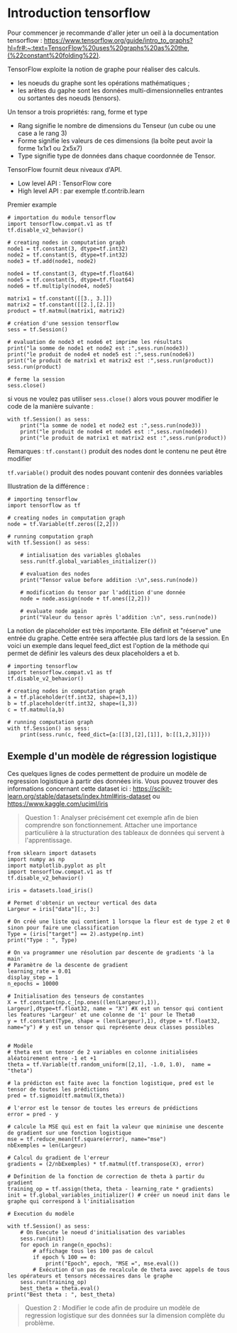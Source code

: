 # Introduction tensorflow

Pour commencer je recommande d'aller jeter un oeil à la documentation tensorflow : https://www.tensorflow.org/guide/intro_to_graphs?hl=fr#:~:text=TensorFlow%20uses%20graphs%20as%20the,(%22constant%20folding%22).

TensorFlow exploite la notion de graphe pour réaliser des calculs.
* les noeuds du graphe sont les opérations mathématiques ;
* les arêtes du gaphe sont les données multi-dimensionnelles entrantes ou sortantes des noeuds (tensors).

Un tensor a trois propriétés: rang, forme et type
* Rang signifie le nombre de dimensions du Tenseur (un cube ou une case a le rang 3)
* Forme signifie les valeurs de ces dimensions (la boîte peut avoir la forme 1x1x1 ou 2x5x7)
* Type signifie type de données dans chaque coordonnée de Tensor. 

TensorFlow fournit deux niveaux d'API.
* Low level API : TensorFlow core
* High level API : par exemple tf.contrib.learn

Premier example
```
# importation du module tensorflow 
import tensorflow.compat.v1 as tf 
tf.disable_v2_behavior()

# creating nodes in computation graph 
node1 = tf.constant(3, dtype=tf.int32) 
node2 = tf.constant(5, dtype=tf.int32) 
node3 = tf.add(node1, node2) 

node4 = tf.constant(3, dtype=tf.float64) 
node5 = tf.constant(5, dtype=tf.float64) 
node6 = tf.multiply(node4, node5) 

matrix1 = tf.constant([[3., 3.]])
matrix2 = tf.constant([[2.],[2.]])
product = tf.matmul(matrix1, matrix2)

# création d'une session tensorflow
sess = tf.Session() 

# evaluation de node3 et node6 et imprime les résultats 
print("la somme de node1 et node2 est :",sess.run(node3))
print("le produit de node4 et node5 est :",sess.run(node6)) 
print("le produit de matrix1 et matrix2 est :",sess.run(product)) 
sess.run(product)

# ferme la session 
sess.close() 

```

si vous ne voulez pas utiliser ```sess.close()``` alors vous pouver
modifier le code de la manière suivante :
```
with tf.Session() as sess:
	print("la somme de node1 et node2 est :",sess.run(node3))
	print("le produit de node4 et node5 est :",sess.run(node6)) 
	print("le produit de matrix1 et matrix2 est :",sess.run(product)) 
```

Remarques :
```tf.constant()``` produit des nodes dont le contenu ne peut être modifier

```tf.variable()``` produit des nodes pouvant contenir des données variables

Illustration de la différence :
```
# importing tensorflow 
import tensorflow as tf 

# creating nodes in computation graph 
node = tf.Variable(tf.zeros([2,2])) 

# running computation graph 
with tf.Session() as sess: 

	# intialisation des variables globales 
	sess.run(tf.global_variables_initializer()) 

	# evaluation des nodes 
	print("Tensor value before addition :\n",sess.run(node)) 

	# modification du tensor par l'addition d'une donnée 
	node = node.assign(node + tf.ones([2,2])) 

	# evaluate node again 
	print("Valeur du tensor après l'addition :\n", sess.run(node)) 
```

La notion de placeholder est très importante. Elle définit et "réserve" une entrée du graphe. Cette entrée sera affectée plus tard lors de la session.
En voici un exemple dans lequel feed_dict est l'option de la méthode qui permet de définir les valeurs des deux placeholders a et b.
```
# importing tensorflow 
import tensorflow.compat.v1 as tf 
tf.disable_v2_behavior()

# creating nodes in computation graph 
a = tf.placeholder(tf.int32, shape=(3,1)) 
b = tf.placeholder(tf.int32, shape=(1,3)) 
c = tf.matmul(a,b) 

# running computation graph 
with tf.Session() as sess: 
	print(sess.run(c, feed_dict={a:[[3],[2],[1]], b:[[1,2,3]]})) 

```

## Exemple d'un modèle de régression logistique

Ces quelques lignes de codes permettent de produire un modèle de regression logistique à partir des données iris.
Vous pouvez trouver des informations concernant cette dataset ici : https://scikit-learn.org/stable/datasets/index.html#iris-dataset ou https://www.kaggle.com/uciml/iris

> Question 1 : Analyser précisément cet exemple afin de bien comprendre son fonctionnement. Attacher une importance particulière à la structuration des tableaux de données qui servent à l'apprentissage.

```
from sklearn import datasets
import numpy as np
import matplotlib.pyplot as plt
import tensorflow.compat.v1 as tf 
tf.disable_v2_behavior()

iris = datasets.load_iris()

# Permet d'obtenir un vecteur vertical des data
Largeur = iris["data"][:, 3:]

# On créé une liste qui contient 1 lorsque la fleur est de type 2 et 0 sinon pour faire une classification
Type = (iris["target"] == 2).astype(np.int)
print("Type : ", Type)

# On va programmer une résolution par descente de gradients 'à la main'
# Paramètre de la descente de gradient
learning_rate = 0.01 
display_step = 1
n_epochs = 10000

# Initialisation des tenseurs de constantes
X = tf.constant(np.c_[np.ones((len(Largeur),1)), Largeur],dtype=tf.float32, name = "X") #X est un tensor qui contient les features 'Largeur' et une colonne de '1' pour le Theta0
y = tf.constant(Type, shape = (len(Largeur),1), dtype = tf.float32, name="y") # y est un tensor qui représente deux classes possibles


# Modèle
# theta est un tensor de 2 variables en colonne initialisées aléatoirement entre -1 et +1
theta = tf.Variable(tf.random_uniform([2,1], -1.0, 1.0),  name = "theta") 

# la prédicton est faite avec la fonction logistique, pred est le tensor de toutes les prédictions
pred = tf.sigmoid(tf.matmul(X,theta)) 

# l'error est le tensor de toutes les erreurs de prédictions
error = pred - y 

# calcule la MSE qui est en fait la valeur que minimise une descente de gradient sur une fonction logistique
mse = tf.reduce_mean(tf.square(error), name="mse") 
nbExemples = len(Largeur)

# Calcul du gradient de l'erreur
gradients = (2/nbExemples) * tf.matmul(tf.transpose(X), error) 

# Definition de la fonction de correction de theta à partir du gradient
training_op = tf.assign(theta, theta - learning_rate * gradients)
init = tf.global_variables_initializer() # créer un noeud init dans le graphe qui correspond à l'initialisation

# Execution du modèle

with tf.Session() as sess:
    # On Execute le noeud d'initialisation des variables
    sess.run(init) 
    for epoch in range(n_epochs):
    	# affichage tous les 100 pas de calcul
        if epoch % 100 == 0:  
            print("Epoch", epoch, "MSE =", mse.eval())
        # Exécution d'un pas de recalcule de theta avec appels de tous les opérateurs et tensors nécessaires dans le graphe
	sess.run(training_op) 
    best_theta = theta.eval()
print("Best theta : ", best_theta)
```

> Question 2 : Modifier le code afin de produire un modèle de regression logistique sur des données sur la dimension complète du problème.
